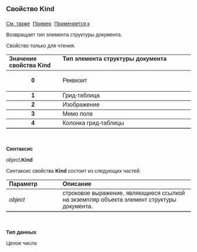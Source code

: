 <html>
<head>
<title>Элемент структуры документа\Kind</title>
</head>

<body>

<p><strong><font size="4" face="Arial">Свойство Kind<br>
<br>
</font></strong><font face="Arial">
<a href="../ASDocStructureElement.html">См. также</a>&nbsp;
<u>Пример</u>&nbsp; <a href="../ASDocStructureElement.html">Применяется к</a></font></p>

<p><font face="Arial">Возвращает тип элемента структуры документа.</font></p>

<p><font face="Arial">Свойство только для чтения.</font></p>

<table border="1" cellPadding="5" cols="2" frame="below" rules="rows">
  <tr vAlign="top">
    <td class="label" width="29%"><b><font face="Arial">Значение 
	свойства Kind</font></b></td>
    <td class="label" width="71%"><font face="Arial"><strong>Тип 
	элемента структуры документа</strong></font></td>
  </tr>
  <tr>
    <td width="29%" align="center">
    <p align="center"><b><font face="Arial">0</font></b></td>
    <td width="71%"><font face="Arial">Реквизит</font></td>
  </tr>
  <tr>
    <td width="29%" align="center"><b><font face="Arial">1</font></b></td>
    <td width="71%"><font face="Arial">Грид-таблица</font></td>
  </tr>
  <tr>
    <td width="29%" align="center"><b><font face="Arial">2</font></b></td>
    <td width="71%"><font face="Arial">Изображение</font></td>
  </tr>
  <tr>
    <td width="29%" align="center"><b><font face="Arial">3</font></b></td>
    <td width="71%"><font face="Arial">Мемо поле</font></td>
  </tr>
  <tr>
    <td width="29%" align="center"><b><font face="Arial">4</font></b></td>
    <td width="71%"><font face="Arial">Колонка грид-таблицы</font></td>
  </tr>
</table>

<p class="label">&nbsp;</p>

<p class="label"><font face="Arial"><b>Синтаксис</b></font></p>

<p><font face="Arial"><em>object</em><strong>.Kind</strong></font></p>

<p><font face="Arial">Синтаксис свойства <strong>Kind</strong>
состоит из следующих частей:</font></p>

<table border="1" cellPadding="5" cols="2" frame="below" rules="rows">
<TBODY>
  <tr vAlign="top">
    <td class="label" width="29%"><font face="Arial"><b>Параметр</b></font></td>
    <td class="label" width="71%"><font face="Arial"><strong>Описание</strong></font></td>
  </tr>
  <tr>
    <td width="29%"><em><font face="Arial">object</font></em></td>
    <td width="71%"><font face="Arial">строковое выражение, являющееся 
	ссылкой на экземпляр объекта элемент структуры документа.</font></td>
  </tr>
</TBODY>
</table>

<p class="label">&nbsp;</p>

<p class="label"><font face="Arial"><b>Тип данных</b></font></p>

<p class="label"><font face="Arial">Целое число</font></p>

<p class="label">&nbsp;</p>
<p class="label">&nbsp;</p>
</body>
</html>
